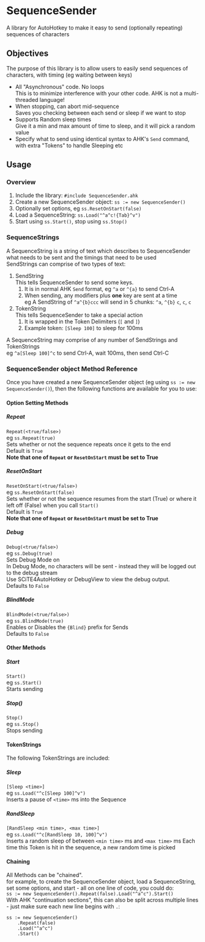 # SequenceSender
A library for AutoHotkey to make it easy to send (optionally repeating) sequences of characters

## Objectives
The purpose of this library is to allow users to easily send sequences of characters, with timing (eg waiting between keys)  
* All "Asynchronous" code. No loops  
This is to minimize interference with your other code. AHK is not a multi-threaded language!    
* When stopping, can abort mid-sequence  
Saves you checking between each send or sleep if we want to stop  
* Supports Random sleep times  
Give it a min and max amount of time to sleep, and it will pick a random value  
* Specify what to send using identical syntax to AHK's `Send` command, with extra "Tokens" to handle Sleeping etc  

## Usage
### Overview
1. Include the library: `#include SequenceSender.ahk`  
1. Create a new SequenceSender object: `ss := new SequenceSender()`  
1. Optionally set options, eg `ss.ResetOnStart(false)`
1. Load a SequenceString: `ss.Load("^a^c!{Tab}^v")`  
1. Start using `ss.Start()`, stop using `ss.Stop()`  

### SequenceStrings
A SequenceString is a string of text which describes to SequenceSender what needs to be sent and the timings that need to be used  
SendStrings can comprise of two types of text:  
1. SendString  
This tells SequenceSender to send some keys.  
    1. It is in normal AHK `Send` format, eg `^a` or `^{a}` to send Ctrl-A  
    1. When sending, any modifiers plus **one** key are sent at a time  
      eg A SendString of `^a^{b}ccc` will send in 5 chunks: `^a`, `^{b}` `c`, `c`, `c`
1. TokenString  
This tells SequenceSender to take a special action
    1. It is wrapped in the Token Delimiters (`[` and `]`)  
    1. Example token: `[Sleep 100]` to sleep for 100ms  

A SequenceString may comprise of any number of SendStrings and TokenStrings  
eg `^a[Sleep 100]^c` to send Ctrl-A, wait 100ms, then send Ctrl-C  

### SequenceSender object Method Reference
Once you have created a new SequenceSender object (eg using `ss := new SequenceSender()`), then the following functions are available for you to use:  

#### Option Setting Methods  
##### Repeat
`Repeat(<true/false>)`  
eg `ss.Repeat(true)`  
Sets whether or not the sequence repeats once it gets to the end  
Default is `True`  
**Note that one of `Repeat` or `ResetOnStart` must be set to True**  

##### ResetOnStart
`ResetOnStart(<true/false>)`  
eg `ss.ResetOnStart(false)`  
Sets whether or not the sequence resumes from the start (True) or where it left off (False) when you call `Start()`  
Default is `True`  
**Note that one of `Repeat` or `ResetOnStart` must be set to True**  

##### Debug
`Debug(<true/false>)`  
eg `ss.Debug(true)`  
Sets Debug Mode on  
In Debug Mode, no characters will be sent - instead they will be logged out to the debug stream  
Use SCiTE4AutoHotkey or DebugView to view the debug output.  
Defaults to `False`  

##### BlindMode
`BlindMode(<true/false>)`  
eg `ss.BlindMode(true)`  
Enables or Disables the `{Blind}` prefix for Sends  
Defaults to `False`  

#### Other Methods  
##### Start
`Start()`  
eg `ss.Start()`  
Starts sending  

##### Stop()
`Stop()`  
eg `ss.Stop()`  
Stops sending  

#### TokenStrings
The following TokenStrings are included:
##### Sleep
`[Sleep <time>]`  
eg `ss.Load("^c[Sleep 100]^v")`  
Inserts a pause of `<time>` ms into the Sequence

##### RandSleep
`[RandSleep <min time>, <max time>]`  
eg `ss.Load("^c[RandSleep 10, 100]^v")`  
Inserts a random sleep of between `<min time>` ms and `<max time>` ms
Each time this Token is hit in the sequence, a new random time is picked

#### Chaining  
All Methods can be "chained".  
for example, to create the SequenceSender object, load a SequenceString, set some options, and start - all on one line of code, you could do:  
`ss := new SequenceSender().Repeat(false).Load("^a^c").Start()`  
With AHK "continuation sections", this can also be split across multiple lines - just make sure each new line begins with `.`:  
```
ss := new SequenceSender()
    .Repeat(false)
    .Load("^a^c")
    .Start()
```
